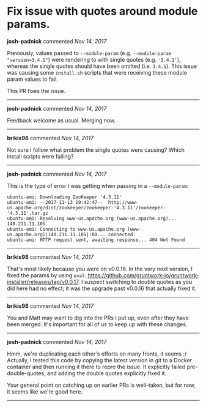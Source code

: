 # Fix issue with quotes around module params.

**josh-padnick** commented *Nov 14, 2017*

Previously, values passed to `--module-param` (e.g. `--module-param "version=3.4.1"`) were rendering to with single quotes (e.g. `'3.4.1'`), whereas the single quotes should have been omitted (i.e. `3.4.1`). This issue was causing some `install.sh` scripts that were receiving these module param values to fail. 

This PR fixes the issue.
<br />
***


**josh-padnick** commented *Nov 14, 2017*

Feedback welcome as usual. Merging now.
***

**brikis98** commented *Nov 14, 2017*

Not sure I follow what problem the single quotes were causing? Which install scripts were failing?
***

**josh-padnick** commented *Nov 14, 2017*

This is the type of error I was getting when passing in a `--module-param`:

```
ubuntu-ami: Downloading ZooKeeper '4.3.11'
ubuntu-ami: --2017-11-13 19:42:47--  http://www-us.apache.org/dist/zookeeper/zookeeper-'4.3.11'/zookeeper-'4.3.11'.tar.gz
ubuntu-ami: Resolving www-us.apache.org (www-us.apache.org)... 140.211.11.105
ubuntu-ami: Connecting to www-us.apache.org (www-us.apache.org)|140.211.11.105|:80... connected.
ubuntu-ami: HTTP request sent, awaiting response... 404 Not Found
```
***

**brikis98** commented *Nov 14, 2017*

That's most likely because you were on v0.0.16. In the very next version, I fixed the params by using `eval`: https://github.com/gruntwork-io/gruntwork-installer/releases/tag/v0.0.17. I suspect switching to double quotes as you did here had no effect; it was the upgrade past v0.0.16 that actually fixed it.
***

**brikis98** commented *Nov 14, 2017*

You and Matt may want to dig into the PRs I put up, even after they have been merged. It's important for all of us to keep up with these changes.
***

**josh-padnick** commented *Nov 14, 2017*

Hmm, we're duplicating each other's efforts on many fronts, it seems :/ Actually, I tested this code by copying the latest version in git to a Docker container and then running it there to repro the issue. It explicitly failed pre-double-quotes, and adding the double quotes explicitly fixed it.

Your general point on catching up on earlier PRs is well-taken, but for now, it seems like we're good here.
***

